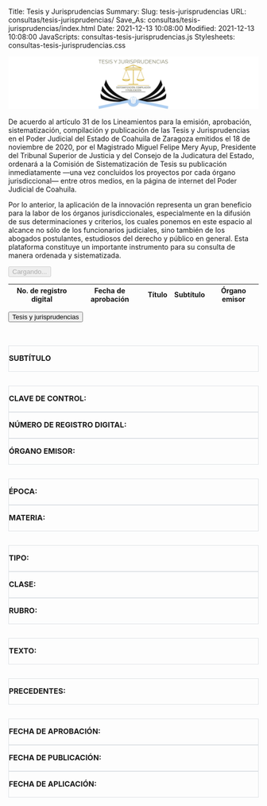Title: Tesis y Jurisprudencias
Summary:
Slug: tesis-jurisprudencias
URL: consultas/tesis-jurisprudencias/
Save_As: consultas/tesis-jurisprudencias/index.html
Date: 2021-12-13 10:08:00
Modified: 2021-12-13 10:08:00
JavaScripts: consultas-tesis-jurisprudencias.js
Stylesheets: consultas-tesis-jurisprudencias.css


<img class="img-fluid" src="cabecera.jpg">

De acuerdo al artículo 31 de los Lineamientos para la emisión, aprobación, sistematización, compilación y publicación de las Tesis y Jurisprudencias en el Poder Judicial del Estado de Coahuila de Zaragoza emitidos el 18 de noviembre de 2020, por el Magistrado Miguel Felipe Mery Ayup, Presidente del Tribunal Superior de Justicia y del Consejo de la Judicatura del Estado, ordenará a la Comisión de Sistematización de Tesis su publicación inmediatamente —una vez concluidos los proyectos por cada órgano jurisdiccional— entre otros medios, en la página de internet del Poder Judicial de Coahuila.

Por lo anterior, la aplicación de la innovación representa un gran beneficio para la labor de los órganos jurisdiccionales, especialmente en la difusión de sus determinaciones y criterios, los cuales ponemos en este espacio al alcance no sólo de los funcionarios judiciales, sino también de los abogados postulantes, estudiosos del derecho y público en general. Esta plataforma constituye un importante instrumento para su consulta de manera ordenada y sistematizada.

<div id='consultas'>
  <div class="container d-flex justify-content-center" style="overflow:auto;" >
    <button id="divcargando" class="btn btn-lg btn-light"  type="button" disabled>
      <span class="spinner-border spinner-border-lg" role="status" aria-hidden="true"></span>
      Cargando...
    </button>
 </div>
<div class="container" id="tablaResultado" style="overflow:auto; width:auto" >
    <table id="ListasTable" class="table table-striped table-bordered" style="width:auto  ">
      <thead>
        <tr>
          <th>No. de registro digital</th>
          <th>Fecha de aprobación</th>
          <th>Título</th>
          <th>Subtítulo</th>
          <th>Órgano emisor</th>
        </tr>
      </thead>
    </table>
  </div>
  <div class="container" id="tablaDetalle" style="overflow:auto; width:auto" >
    <button id="btnbackTesisJusrisprudencias" type="button" class="btn btn-secondary">
      <i class="fa fa-arrow-left" aria-hidden="true"></i>
      Tesis y jurisprudencias
    </button>
    <h2 id="detalleTitulo"></h2>
    <br>
    <div class="row" style="border: 1px solid #dee2e6;">
      <div class="col-12">
        <p style="font-size: 15px; font-weight: bold; padding: 0 0;">SUBTÍTULO</p>
      </div>
      <div class="col-12">
         <p id="detalleSubtitulo" style="font-size: 17px; padding: 0 0;"> </p>
      </div>
    </div>
    <div class="row" style="margin-top: 2em; ">
      <div class="col-4">
        <div class="row" style="border: 1px solid #dee2e6;">
          <div class="col-12">
            <p style="font-size: 15px; font-weight: bold;  padding: 0 0;">CLAVE DE CONTROL:</p>
          </div>
          <div class="col-12">
            <p id="detalleClaveControl" style="font-size: 17px; padding: 0 0;"> </p>
          </div>
        </div>
      </div>
      <div class="col-4">
        <div class="row" style="border: 1px solid #dee2e6;">
          <div class="col-12">
            <p style="font-size: 15px; font-weight: bold; padding: 0 0;">NÚMERO DE REGISTRO DIGITAL:</p>
          </div>
          <div class="col-12">
            <p id="detalleRegistro" style="font-size: 17px; padding: 0 0;"> </p>
          </div>
        </div>
      </div>
      <div class="col-4">
         <div class="row" style="border: 1px solid #dee2e6;">
          <div class="col-12">
            <p style="font-size: 15px; font-weight: bold; padding: 0 0;">ÓRGANO EMISOR:</p>
          </div>
          <div class="col-12">
            <p id="detalleAutoridad" style="font-size: 17px; padding: 0 0;"> </p>
          </div>
        </div>
      </div>
    </div>
    <div class="row" style="margin-top: 2em; ">
      <div class="col-6">
        <div class="row" style="border: 1px solid #dee2e6;">
          <div class="col-12">
            <p style="font-size: 15px; font-weight: bold;  padding: 0 0;">ÉPOCA:</p>
          </div>
          <div class="col-12">
            <p id="detalleEpoca" style="font-size: 17px; padding: 0 0;"> </p>
          </div>
        </div>
      </div>
      <div class="col-6">
        <div class="row" style="border: 1px solid #dee2e6;">
          <div class="col-12">
            <p style="font-size: 15px; font-weight: bold; padding: 0 0;">MATERIA:</p>
          </div>
          <div class="col-12">
            <p id="detalleMateria" style="font-size: 17px; padding: 0 0;"> </p>
          </div>
        </div>
      </div>
    </div>
    <div class="row" style="margin-top: 2em; ">
      <div class="col-4">
        <div class="row" style="border: 1px solid #dee2e6;">
          <div class="col-12">
            <p style="font-size: 15px; font-weight: bold;  padding: 0 0;">TIPO:</p>
          </div>
          <div class="col-12">
            <p id="detalleTipo" style="font-size: 17px; padding: 0 0;"> </p>
          </div>
        </div>
      </div>
      <div class="col-4">
        <div class="row" style="border: 1px solid #dee2e6;">
          <div class="col-12">
            <p style="font-size: 15px; font-weight: bold; padding: 0 0;">CLASE:</p>
          </div>
          <div class="col-12">
            <p id="detalleClase" style="font-size: 17px; padding: 0 0;"> </p>
          </div>
        </div>
      </div>
      <div class="col-4">
        <div class="row" style="border: 1px solid #dee2e6;">
          <div class="col-12">
            <p style="font-size: 15px; font-weight: bold; padding: 0 0;">RUBRO:</p>
          </div>
          <div class="col-12">
            <p id="detalleRubro" style="font-size: 17px; padding: 0 0;"> </p>
          </div>
        </div>
      </div>
    </div>
    <div class="row" style="margin-top: 2em; ">
      <div class="col-12">
        <div class="row" style="border: 1px solid #dee2e6;">
          <div class="col-12">
            <p style="font-size: 15px; font-weight: bold;  padding: 0 0;">TEXTO:</p>
          </div>
          <div class="col-12">
            <p id="detalleTexto" style="font-size: 17px; padding: 0 0;"> </p>
          </div>
        </div>
      </div>
    </div>
    <div class="row" style="margin-top: 2em; ">
      <div class="col-12">
        <div class="row" style="border: 1px solid #dee2e6;">
          <div class="col-12">
            <p style="font-size: 15px; font-weight: bold;  padding: 0 0;">PRECEDENTES:</p>
          </div>
          <div class="col-12">
            <p id="detallePrecedentes" style="font-size: 17px; padding: 0 0;"> </p>
          </div>
        </div>
      </div>
    </div>
     <div class="row" style="margin-top: 2em; ">
      <div class="col-4">
        <div class="row" style="border: 1px solid #dee2e6;">
          <div class="col-12">
            <p style="font-size: 15px; font-weight: bold;  padding: 0 0;">FECHA DE APROBACIÓN:</p>
          </div>
          <div class="col-12">
            <p id="detalleAprobacionFecha" style="font-size: 17px; padding: 0 0;"> </p>
          </div>
        </div>
      </div>
      <div class="col-4">
        <div class="row" style="border: 1px solid #dee2e6;">
          <div class="col-12">
            <p style="font-size: 15px; font-weight: bold; padding: 0 0;">FECHA DE PUBLICACIÓN:</p>
          </div>
          <div class="col-12">
            <p id="detallePublicacionTiempo" style="font-size: 17px; padding: 0 0;"> </p>
          </div>
        </div>
      </div>
      <div class="col-4">
        <div class="row" style="border: 1px solid #dee2e6;">
          <div class="col-12">
            <p style="font-size: 15px; font-weight: bold; padding: 0 0;">FECHA DE APLICACIÓN:</p>
          </div>
          <div class="col-12">
            <p id="detalleAplicacionTiempo" style="font-size: 17px; padding: 0 0;"> </p>
          </div>
        </div>
      </div>
    </div>
  </div>
</div>
